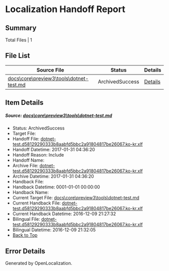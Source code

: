 # <a name='report-top'></a> Localization Handoff Report

## Summary
 Total Files | 1

## File List
 Source File | Status | Details 
 ----------- | ------ | ------- 
 [docs\core\preview3\tools\dotnet-test.md](https://github.com/dotnet/docs/blob/27bf4bfcae6fdcabda2d5cc86f0d0cb530bf4cbb/docs/core/preview3/tools/dotnet-test.md) | ArchivedSuccess | [Details](#77c77d0111c828e447faab46d8f12c07f1516d2873)

## Item Details
##### <a name='77c77d0111c828e447faab46d8f12c07f1516d2873'></a> Source: [docs\core\preview3\tools\dotnet-test.md](https://github.com/dotnet/docs/blob/27bf4bfcae6fdcabda2d5cc86f0d0cb530bf4cbb/docs/core/preview3/tools/dotnet-test.md)
* Status: ArchivedSuccess
* Target File: 
* Handoff File: [dotnet-test.d58129290333b8aabfd5bbc2a91804817be26067.ko-kr.xlf](https://github.com/dotnet/docs.handoff/blob/e75fcebc0a25c589b3eeb4d9b6e11473d7b6295e/ol-handoff/dotnet/docs.ko-kr/master/dotnet-core/dotnet-test.d58129290333b8aabfd5bbc2a91804817be26067.ko-kr.xlf)
* Handoff Datetime: 2017-01-31 04:36:20
* Handoff Reason: Include
* Handoff Name: 
* Archive File: [dotnet-test.d58129290333b8aabfd5bbc2a91804817be26067.ko-kr.xlf](https://github.com/dotnet/docs.handoff/blob/c0cac0ca136a226128dc19f512fb62ef2df8eac7/ol-archive/dotnet/docs.ko-kr/master/dotnet-core/dotnet-test.d58129290333b8aabfd5bbc2a91804817be26067.ko-kr.xlf)
* Archive Datetime: 2017-01-31 04:36:20
* Handback File: 
* Handback Datetime: 0001-01-01 00:00:00
* Handback Name: 
* Current Target File: [docs\core\preview3\tools\dotnet-test.md](https://github.com/dotnet/docs.ko-kr/blob/e62bb7fc0c8d7cc259127bc8cad079f6cf2b01c4/docs/core/preview3/tools/dotnet-test.md)
* Current Handback File: [dotnet-test.d58129290333b8aabfd5bbc2a91804817be26067.ko-kr.xlf](https://github.com/dotnet/docs.handback/blob/a08bda0c25f4f38536d6fbabbda613cebd0afeef/ol-handback/dotnet/docs.ko-kr/master/ht-p1/dotnet-test.d58129290333b8aabfd5bbc2a91804817be26067.ko-kr.xlf)
* Current Handback Datetime: 2016-12-09 21:27:32
* Bilingual File: [dotnet-test.d58129290333b8aabfd5bbc2a91804817be26067.ko-kr.xlf](https://github.com/dotnet/docs.handback/blob/a08bda0c25f4f38536d6fbabbda613cebd0afeef/ol-handback/dotnet/docs.ko-kr/master/ht-p1/dotnet-test.d58129290333b8aabfd5bbc2a91804817be26067.ko-kr.xlf)
* Bilingual Datetime: 2016-12-09 21:32:05
* [Back to Top](#report-top)


## Error Details

Generated by OpenLocalization.
